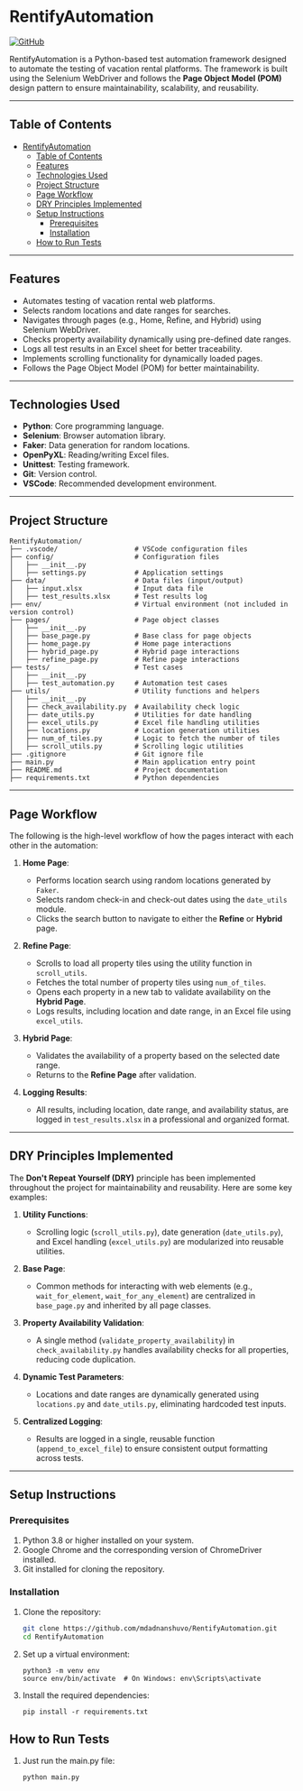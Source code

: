 
# RentifyAutomation

[![GitHub](https://img.shields.io/badge/GitHub-RentifyAutomation-blue)](https://github.com/mdadnanshuvo/RentifyAutomation)

RentifyAutomation is a Python-based test automation framework designed to automate the testing of vacation rental platforms. The framework is built using the Selenium WebDriver and follows the **Page Object Model (POM)** design pattern to ensure maintainability, scalability, and reusability.

---

## Table of Contents
- [RentifyAutomation](#RentifyAutomation)
  - [Table of Contents](#table-of-contents)
  - [Features](#features)
  - [Technologies Used](#technologies-used)
  - [Project Structure](#project-structure)
  - [Page Workflow](#page-workflow)
  - [DRY Principles Implemented](#dry-principles-implemented)
  - [Setup Instructions](#setup-instructions)
    - [Prerequisites](#prerequisites)
    - [Installation](#installation)
  - [How to Run Tests](#how-to-run-tests)

---

## Features
- Automates testing of vacation rental web platforms.
- Selects random locations and date ranges for searches.
- Navigates through pages (e.g., Home, Refine, and Hybrid) using Selenium WebDriver.
- Checks property availability dynamically using pre-defined date ranges.
- Logs all test results in an Excel sheet for better traceability.
- Implements scrolling functionality for dynamically loaded pages.
- Follows the Page Object Model (POM) for better maintainability.

---

## Technologies Used
- **Python**: Core programming language.
- **Selenium**: Browser automation library.
- **Faker**: Data generation for random locations.
- **OpenPyXL**: Reading/writing Excel files.
- **Unittest**: Testing framework.
- **Git**: Version control.
- **VSCode**: Recommended development environment.

---

## Project Structure
```
RentifyAutomation/
├── .vscode/                   # VSCode configuration files
├── config/                    # Configuration files
│   ├── __init__.py
│   ├── settings.py            # Application settings
├── data/                      # Data files (input/output)
│   ├── input.xlsx             # Input data file
│   ├── test_results.xlsx      # Test results log
├── env/                       # Virtual environment (not included in version control)
├── pages/                     # Page object classes
│   ├── __init__.py
│   ├── base_page.py           # Base class for page objects
│   ├── home_page.py           # Home page interactions
│   ├── hybrid_page.py         # Hybrid page interactions
│   ├── refine_page.py         # Refine page interactions
├── tests/                     # Test cases
│   ├── __init__.py
│   ├── test_automation.py     # Automation test cases
├── utils/                     # Utility functions and helpers
│   ├── __init__.py
│   ├── check_availability.py  # Availability check logic
│   ├── date_utils.py          # Utilities for date handling
│   ├── excel_utils.py         # Excel file handling utilities
│   ├── locations.py           # Location generation utilities
│   ├── num_of_tiles.py        # Logic to fetch the number of tiles
│   ├── scroll_utils.py        # Scrolling logic utilities
├── .gitignore                 # Git ignore file
├── main.py                    # Main application entry point
├── README.md                  # Project documentation
├── requirements.txt           # Python dependencies
```


---

## Page Workflow
The following is the high-level workflow of how the pages interact with each other in the automation:

1. **Home Page**:
   - Performs location search using random locations generated by `Faker`.
   - Selects random check-in and check-out dates using the `date_utils` module.
   - Clicks the search button to navigate to either the **Refine** or **Hybrid** page.

2. **Refine Page**:
   - Scrolls to load all property tiles using the utility function in `scroll_utils`.
   - Fetches the total number of property tiles using `num_of_tiles`.
   - Opens each property in a new tab to validate availability on the **Hybrid Page**.
   - Logs results, including location and date range, in an Excel file using `excel_utils`.

3. **Hybrid Page**:
   - Validates the availability of a property based on the selected date range.
   - Returns to the **Refine Page** after validation.

4. **Logging Results**:
   - All results, including location, date range, and availability status, are logged in `test_results.xlsx` in a professional and organized format.

---

## DRY Principles Implemented
The **Don't Repeat Yourself (DRY)** principle has been implemented throughout the project for maintainability and reusability. Here are some key examples:

1. **Utility Functions**:
   - Scrolling logic (`scroll_utils.py`), date generation (`date_utils.py`), and Excel handling (`excel_utils.py`) are modularized into reusable utilities.

2. **Base Page**:
   - Common methods for interacting with web elements (e.g., `wait_for_element`, `wait_for_any_element`) are centralized in `base_page.py` and inherited by all page classes.

3. **Property Availability Validation**:
   - A single method (`validate_property_availability`) in `check_availability.py` handles availability checks for all properties, reducing code duplication.

4. **Dynamic Test Parameters**:
   - Locations and date ranges are dynamically generated using `locations.py` and `date_utils.py`, eliminating hardcoded test inputs.

5. **Centralized Logging**:
   - Results are logged in a single, reusable function (`append_to_excel_file`) to ensure consistent output formatting across tests.

---

## Setup Instructions

### Prerequisites
1. Python 3.8 or higher installed on your system.
2. Google Chrome and the corresponding version of ChromeDriver installed.
3. Git installed for cloning the repository.

### Installation
1. Clone the repository:
   ```bash
   git clone https://github.com/mdadnanshuvo/RentifyAutomation.git
   cd RentifyAutomation
   ```

2. Set up a virtual environment:
   ```
   python3 -m venv env
   source env/bin/activate  # On Windows: env\Scripts\activate
   ```
3. Install the required dependencies:
   ```
   pip install -r requirements.txt
   ```
## How to Run Tests
1. Just run the main.py file:
   ```
   python main.py
   ```
